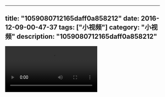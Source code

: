 
---
title: "1059080712165daff0a858212"
date: 2016-12-09-00-47-37
tags: ["小视频"]
category: "小视频"
description: "1059080712165daff0a858212"
---
<video src="http://ohtsqip0g.bkt.clouddn.com/1059080712165daff0a858212.mp4" controls="controls"></video>
